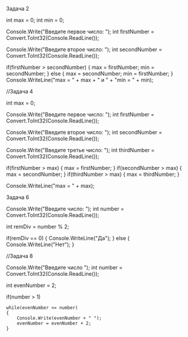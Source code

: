 Задача 2

int max = 0;
int min = 0;

Console.Write("Введите первое число: ");
int firstNumber = Convert.ToInt32(Console.ReadLine());

Console.Write("Введите второе число: ");
int secondNumber = Convert.ToInt32(Console.ReadLine());

if(firstNumber > secondNumber)
{
    max = firstNumber;
    min = secondNumber;
}
else
{
    max = secondNumber;
    min = firstNumber;
}
Console.WriteLine("max = " + max + " и " + "min = " + min);


//Задача 4

int max = 0;

Console.Write("Введите первое число: ");
int firstNumber = Convert.ToInt32(Console.ReadLine());

Console.Write("Введите второе число: ");
int secondNumber = Convert.ToInt32(Console.ReadLine());

Console.Write("Введите третье число: ");
int thirdNumber = Convert.ToInt32(Console.ReadLine());

if(firstNumber > max)
{
    max = firstNumber;
}
if(secondNumber > max)
{
    max = secondNumber;
}
if(thirdNumber > max)
{
    max = thirdNumber;
}

Console.WriteLine("max = " + max);


Задача 6

Console.Write("Введите число: ");
int number = Convert.ToInt32(Console.ReadLine());

int remDiv = number % 2;

if(remDiv == 0)
{
    Console.WriteLine("Да");
}
else
{
    Console.WriteLine("Нет");
}



//Задача 8

Console.Write("Введите число ");
int number = Convert.ToInt32(Console.ReadLine());

int evenNumber = 2;

if(number > 1)

    while(evenNumber <= number)
    {
        Console.Write(evenNumber + " ");
        evenNumber = evenNumber + 2;
    }


